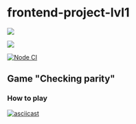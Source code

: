 # frontend-project-lvl1

<a href="https://codeclimate.com/github/codeclimate/codeclimate/maintainability"><img src="https://api.codeclimate.com/v1/badges/a99a88d28ad37a79dbf6/maintainability" /></a>

<a href="https://codeclimate.com/github/codeclimate/codeclimate/test_coverage"><img src="https://api.codeclimate.com/v1/badges/a99a88d28ad37a79dbf6/test_coverage" /></a>

[![Node CI](https://github.com/vbuzivskoy/frontend-project-lvl1/workflows/Node%20CI/badge.svg)](https://github.com/vbuzivskoy/frontend-project-lvl1/actions)


## Game "Checking parity"

### How to play

[![asciicast](https://asciinema.org/a/KG0g50LJX6Cc3EBkIDBYKn2hj.svg)](https://asciinema.org/a/KG0g50LJX6Cc3EBkIDBYKn2hj?t=10)
